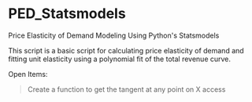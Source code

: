 # PED_Statsmodels
Price Elasticity of Demand Modeling Using Python's Statsmodels

This script is a basic script for calculating price elasticity of demand and fitting unit elasticity using a polynomial fit of the total revenue curve.


Open Items: 
> Create a function to get the tangent at any point on X access
